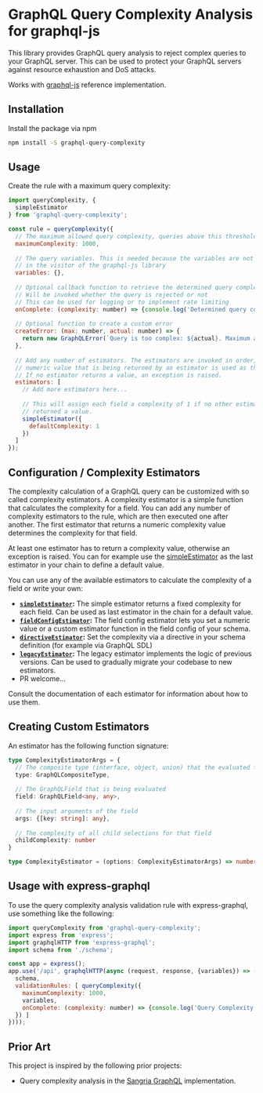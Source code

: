 # GraphQL Query Complexity Analysis for graphql-js

This library provides GraphQL query analysis to reject complex queries to your GraphQL server.
This can be used to protect your GraphQL servers against resource exhaustion and DoS attacks.

Works with [graphql-js](https://github.com/graphql/graphql-js) reference implementation. 


## Installation

Install the package via npm 

```bash
npm install -S graphql-query-complexity
```

## Usage

Create the rule with a maximum query complexity:

```javascript
import queryComplexity, {
  simpleEstimator
} from 'graphql-query-complexity';

const rule = queryComplexity({
  // The maximum allowed query complexity, queries above this threshold will be rejected
  maximumComplexity: 1000,
  
  // The query variables. This is needed because the variables are not available
  // in the visitor of the graphql-js library
  variables: {},
  
  // Optional callback function to retrieve the determined query complexity
  // Will be invoked whether the query is rejected or not
  // This can be used for logging or to implement rate limiting
  onComplete: (complexity: number) => {console.log('Determined query complexity: ', complexity)},
  
  // Optional function to create a custom error
  createError: (max: number, actual: number) => {
    return new GraphQLError(`Query is too complex: ${actual}. Maximum allowed complexity: ${max}`);
  },
  
  // Add any number of estimators. The estimators are invoked in order, the first
  // numeric value that is being returned by an estimator is used as the field complexity.
  // If no estimator returns a value, an exception is raised. 
  estimators: [
    // Add more estimators here...
    
    // This will assign each field a complexity of 1 if no other estimator
    // returned a value. 
    simpleEstimator({
      defaultComplexity: 1
    })
  ]
});
```

## Configuration / Complexity Estimators

The complexity calculation of a GraphQL query can be customized with so called complexity estimators.
A complexity estimator is a simple function that calculates the complexity for a field. You can add
any number of complexity estimators to the rule, which are then executed one after another. 
The first estimator that returns a numeric complexity value determines the complexity for that field. 

At least one estimator has to return a complexity value, otherwise an exception is raised. You can
for example use the [simpleEstimator](./src/estimators/simple/README.md) as the last estimator
in your chain to define a default value. 

You can use any of the available estimators to calculate the complexity of a field
or write your own:

*   **[`simpleEstimator`](src/estimators/simple/README.md):** The simple estimator returns a fixed complexity for each field. Can be used as
    last estimator in the chain for a default value.
*   **[`fieldConfigEstimator`](src/estimators/simple/README.md):** The field config estimator lets you set a numeric value or a custom estimator
    function in the field config of your schema. 
*   **[`directiveEstimator`](src/estimators/directive/README.md):** Set the complexity via a directive in your 
    schema definition (for example via GraphQL SDL)
*   **[`legacyEstimator`](src/estimators/legacy/README.md):** The legacy estimator implements the logic of previous versions. Can be used
    to gradually migrate your codebase to new estimators. 
*   PR welcome...

Consult the documentation of each estimator for information about how to use them. 

## Creating Custom Estimators

An estimator has the following function signature: 

```typescript
type ComplexityEstimatorArgs = {
  // The composite type (interface, object, union) that the evaluated field belongs to
  type: GraphQLCompositeType,
  
  // The GraphQLField that is being evaluated
  field: GraphQLField<any, any>,
  
  // The input arguments of the field
  args: {[key: string]: any},
  
  // The complexity of all child selections for that field
  childComplexity: number
}

type ComplexityEstimator = (options: ComplexityEstimatorArgs) => number | void;
```

## Usage with express-graphql

To use the query complexity analysis validation rule with express-graphql, use something like the
following: 

```javascript
import queryComplexity from 'graphql-query-complexity';
import express from 'express';
import graphqlHTTP from 'express-graphql';
import schema from './schema';

const app = express();
app.use('/api', graphqlHTTP(async (request, response, {variables}) => ({
  schema,
  validationRules: [ queryComplexity({
    maximumComplexity: 1000,
    variables,
    onComplete: (complexity: number) => {console.log('Query Complexity:', complexity);},
  }) ]
})));
```

## Prior Art

This project is inspired by the following prior projects: 

-   Query complexity analysis in the [Sangria GraphQL](http://sangria-graphql.org/) implementation.

